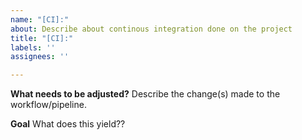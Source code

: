 ```yaml
---
name: "[CI]:"
about: Describe about continous integration done on the project
title: "[CI]:"
labels: ''
assignees: ''

---
```


**What needs to be adjusted?**
Describe the change(s) made to the workflow/pipeline.

**Goal**
What does this yield??
